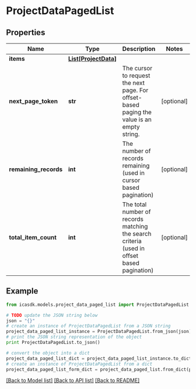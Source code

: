 # ProjectDataPagedList


## Properties
Name | Type | Description | Notes
------------ | ------------- | ------------- | -------------
**items** | [**List[ProjectData]**](ProjectData.md) |  | 
**next_page_token** | **str** | The cursor to request the next page. For offset-based paging the value is an empty string. | [optional] 
**remaining_records** | **int** | The number of records remaining (used in cursor based pagination) | [optional] 
**total_item_count** | **int** | The total number of records matching the search criteria (used in offset based pagination) | [optional] 

## Example

```python
from icasdk.models.project_data_paged_list import ProjectDataPagedList

# TODO update the JSON string below
json = "{}"
# create an instance of ProjectDataPagedList from a JSON string
project_data_paged_list_instance = ProjectDataPagedList.from_json(json)
# print the JSON string representation of the object
print ProjectDataPagedList.to_json()

# convert the object into a dict
project_data_paged_list_dict = project_data_paged_list_instance.to_dict()
# create an instance of ProjectDataPagedList from a dict
project_data_paged_list_form_dict = project_data_paged_list.from_dict(project_data_paged_list_dict)
```
[[Back to Model list]](../README.md#documentation-for-models) [[Back to API list]](../README.md#documentation-for-api-endpoints) [[Back to README]](../README.md)



